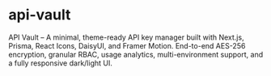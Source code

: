 # api-vault
API Vault – A minimal, theme-ready API key manager built with Next.js, Prisma, React Icons, DaisyUI, and Framer Motion. End-to-end AES-256 encryption, granular RBAC, usage analytics, multi-environment support, and a fully responsive dark/light UI.
